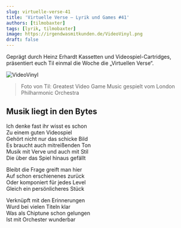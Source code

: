 ```yaml
---
slug: virtuelle-verse-41
title: 'Virtuelle Verse – Lyrik und Games #41'
authors: [tilmobaxter]
tags: [lyrik, tilmobaxter]
image: https://irgendwasmitkunden.de/VideoVinyl.png
draft: false
---
```


Geprägt durch Heinz Erhardt Kassetten und Videospiel-Cartridges, präsentiert euch Til einmal die Woche die „Virtuellen Verse“.
<!--truncate-->

![VideoVinyl](https://irgendwasmitkunden.de/VideoVinyl.png)
> Foto von Til: Greatest Video Game Music gespielt vom London Philharmonic Orchestra

## Musik liegt in den Bytes 

Ich denke fast ihr wisst es schon  
Zu einem guten Videospiel  
Gehört nicht nur das schicke Bild  
Es braucht auch mitreißenden Ton  
Musik mit Verve und auch mit Stil  
Die über das Spiel hinaus gefällt  

Bleibt die Frage greift man hier  
Auf schon erschienenes zurück  
Oder komponiert für jedes Level  
Gleich ein persönlicheres Stück  

Verknüpft mit den Erinnerungen  
Wurd bei vielen Titeln klar  
Was als Chiptune schon gelungen  
Ist mit Orchester wunderbar  
